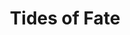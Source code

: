 ---
title: Tides of Fate
thumbnail: preview-climate.png
alt_text: Climate Change Project
description: This interactive, infographic-based story investigates consequences of climate change
goto: http://nicnosis.github.io/climate/
---